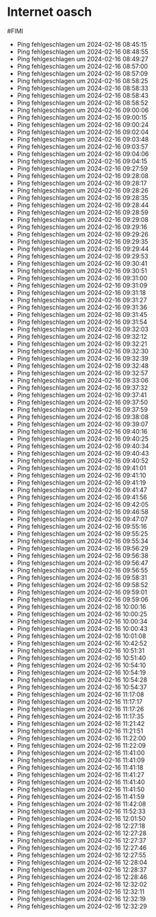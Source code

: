# Internet oasch
#FIMI 

- Ping fehlgeschlagen um 2024-02-16 08:45:15
- Ping fehlgeschlagen um 2024-02-16 08:48:55
- Ping fehlgeschlagen um 2024-02-16 08:49:27
- Ping fehlgeschlagen um 2024-02-16 08:57:00
- Ping fehlgeschlagen um 2024-02-16 08:57:09
- Ping fehlgeschlagen um 2024-02-16 08:58:25
- Ping fehlgeschlagen um 2024-02-16 08:58:33
- Ping fehlgeschlagen um 2024-02-16 08:58:43
- Ping fehlgeschlagen um 2024-02-16 08:58:52
- Ping fehlgeschlagen um 2024-02-16 09:00:06
- Ping fehlgeschlagen um 2024-02-16 09:00:15
- Ping fehlgeschlagen um 2024-02-16 09:00:24
- Ping fehlgeschlagen um 2024-02-16 09:02:04
- Ping fehlgeschlagen um 2024-02-16 09:03:48
- Ping fehlgeschlagen um 2024-02-16 09:03:57
- Ping fehlgeschlagen um 2024-02-16 09:04:06
- Ping fehlgeschlagen um 2024-02-16 09:04:15
- Ping fehlgeschlagen um 2024-02-16 09:27:59
- Ping fehlgeschlagen um 2024-02-16 09:28:08
- Ping fehlgeschlagen um 2024-02-16 09:28:17
- Ping fehlgeschlagen um 2024-02-16 09:28:26
- Ping fehlgeschlagen um 2024-02-16 09:28:35
- Ping fehlgeschlagen um 2024-02-16 09:28:44
- Ping fehlgeschlagen um 2024-02-16 09:28:59
- Ping fehlgeschlagen um 2024-02-16 09:29:08
- Ping fehlgeschlagen um 2024-02-16 09:29:16
- Ping fehlgeschlagen um 2024-02-16 09:29:26
- Ping fehlgeschlagen um 2024-02-16 09:29:35
- Ping fehlgeschlagen um 2024-02-16 09:29:44
- Ping fehlgeschlagen um 2024-02-16 09:29:53
- Ping fehlgeschlagen um 2024-02-16 09:30:41
- Ping fehlgeschlagen um 2024-02-16 09:30:51
- Ping fehlgeschlagen um 2024-02-16 09:31:00
- Ping fehlgeschlagen um 2024-02-16 09:31:09
- Ping fehlgeschlagen um 2024-02-16 09:31:18
- Ping fehlgeschlagen um 2024-02-16 09:31:27
- Ping fehlgeschlagen um 2024-02-16 09:31:36
- Ping fehlgeschlagen um 2024-02-16 09:31:45
- Ping fehlgeschlagen um 2024-02-16 09:31:54
- Ping fehlgeschlagen um 2024-02-16 09:32:03
- Ping fehlgeschlagen um 2024-02-16 09:32:12
- Ping fehlgeschlagen um 2024-02-16 09:32:21
- Ping fehlgeschlagen um 2024-02-16 09:32:30
- Ping fehlgeschlagen um 2024-02-16 09:32:39
- Ping fehlgeschlagen um 2024-02-16 09:32:48
- Ping fehlgeschlagen um 2024-02-16 09:32:57
- Ping fehlgeschlagen um 2024-02-16 09:33:06
- Ping fehlgeschlagen um 2024-02-16 09:37:32
- Ping fehlgeschlagen um 2024-02-16 09:37:41
- Ping fehlgeschlagen um 2024-02-16 09:37:50
- Ping fehlgeschlagen um 2024-02-16 09:37:59
- Ping fehlgeschlagen um 2024-02-16 09:38:08
- Ping fehlgeschlagen um 2024-02-16 09:39:07
- Ping fehlgeschlagen um 2024-02-16 09:40:16
- Ping fehlgeschlagen um 2024-02-16 09:40:25
- Ping fehlgeschlagen um 2024-02-16 09:40:34
- Ping fehlgeschlagen um 2024-02-16 09:40:43
- Ping fehlgeschlagen um 2024-02-16 09:40:52
- Ping fehlgeschlagen um 2024-02-16 09:41:01
- Ping fehlgeschlagen um 2024-02-16 09:41:10
- Ping fehlgeschlagen um 2024-02-16 09:41:19
- Ping fehlgeschlagen um 2024-02-16 09:41:47
- Ping fehlgeschlagen um 2024-02-16 09:41:56
- Ping fehlgeschlagen um 2024-02-16 09:42:05
- Ping fehlgeschlagen um 2024-02-16 09:46:58
- Ping fehlgeschlagen um 2024-02-16 09:47:07
- Ping fehlgeschlagen um 2024-02-16 09:55:16
- Ping fehlgeschlagen um 2024-02-16 09:55:25
- Ping fehlgeschlagen um 2024-02-16 09:55:34
- Ping fehlgeschlagen um 2024-02-16 09:56:29
- Ping fehlgeschlagen um 2024-02-16 09:56:38
- Ping fehlgeschlagen um 2024-02-16 09:56:47
- Ping fehlgeschlagen um 2024-02-16 09:56:55
- Ping fehlgeschlagen um 2024-02-16 09:58:31
- Ping fehlgeschlagen um 2024-02-16 09:58:52
- Ping fehlgeschlagen um 2024-02-16 09:59:01
- Ping fehlgeschlagen um 2024-02-16 09:59:06
- Ping fehlgeschlagen um 2024-02-16 10:00:16
- Ping fehlgeschlagen um 2024-02-16 10:00:25
- Ping fehlgeschlagen um 2024-02-16 10:00:34
- Ping fehlgeschlagen um 2024-02-16 10:00:43
- Ping fehlgeschlagen um 2024-02-16 10:01:08
- Ping fehlgeschlagen um 2024-02-16 10:42:52
- Ping fehlgeschlagen um 2024-02-16 10:51:31
- Ping fehlgeschlagen um 2024-02-16 10:51:40
- Ping fehlgeschlagen um 2024-02-16 10:54:10
- Ping fehlgeschlagen um 2024-02-16 10:54:19
- Ping fehlgeschlagen um 2024-02-16 10:54:28
- Ping fehlgeschlagen um 2024-02-16 10:54:37
- Ping fehlgeschlagen um 2024-02-16 11:17:08
- Ping fehlgeschlagen um 2024-02-16 11:17:17
- Ping fehlgeschlagen um 2024-02-16 11:17:26
- Ping fehlgeschlagen um 2024-02-16 11:17:35
- Ping fehlgeschlagen um 2024-02-16 11:21:42
- Ping fehlgeschlagen um 2024-02-16 11:21:51
- Ping fehlgeschlagen um 2024-02-16 11:22:00
- Ping fehlgeschlagen um 2024-02-16 11:22:09
- Ping fehlgeschlagen um 2024-02-16 11:41:00
- Ping fehlgeschlagen um 2024-02-16 11:41:09
- Ping fehlgeschlagen um 2024-02-16 11:41:18
- Ping fehlgeschlagen um 2024-02-16 11:41:27
- Ping fehlgeschlagen um 2024-02-16 11:41:40
- Ping fehlgeschlagen um 2024-02-16 11:41:50
- Ping fehlgeschlagen um 2024-02-16 11:41:59
- Ping fehlgeschlagen um 2024-02-16 11:42:08
- Ping fehlgeschlagen um 2024-02-16 11:52:33
- Ping fehlgeschlagen um 2024-02-16 12:01:50
- Ping fehlgeschlagen um 2024-02-16 12:27:18
- Ping fehlgeschlagen um 2024-02-16 12:27:28
- Ping fehlgeschlagen um 2024-02-16 12:27:37
- Ping fehlgeschlagen um 2024-02-16 12:27:46
- Ping fehlgeschlagen um 2024-02-16 12:27:55
- Ping fehlgeschlagen um 2024-02-16 12:28:04
- Ping fehlgeschlagen um 2024-02-16 12:28:37
- Ping fehlgeschlagen um 2024-02-16 12:28:46
- Ping fehlgeschlagen um 2024-02-16 12:32:02
- Ping fehlgeschlagen um 2024-02-16 12:32:11
- Ping fehlgeschlagen um 2024-02-16 12:32:19
- Ping fehlgeschlagen um 2024-02-16 12:32:29
